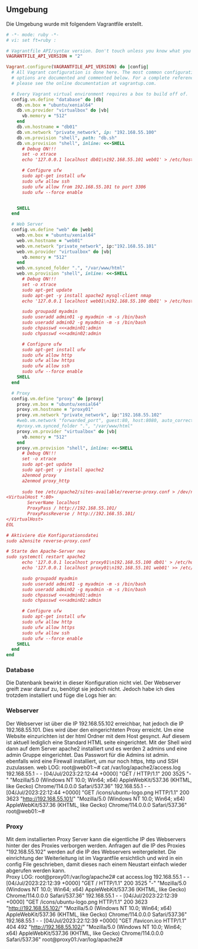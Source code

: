 ## Umgebung

Die Umgebung wurde mit folgendem Vagrantfile erstellt. 

``` ruby
# -*- mode: ruby -*-
# vi: set ft=ruby :

# Vagrantfile API/syntax version. Don't touch unless you know what you're doing!
VAGRANTFILE_API_VERSION = "2"

Vagrant.configure(VAGRANTFILE_API_VERSION) do |config|
  # All Vagrant configuration is done here. The most common configuration
  # options are documented and commented below. For a complete reference,
  # please see the online documentation at vagrantup.com.

  # Every Vagrant virtual environment requires a box to build off of.
  config.vm.define "database" do |db|
    db.vm.box = "ubuntu/xenial64"
    db.vm.provider "virtualbox" do |vb|
      vb.memory = "512"
    end
    db.vm.hostname = "db01"
    db.vm.network "private_network", ip: "192.168.55.100"
    db.vm.provision "shell", path: "db.sh"
    db.vm.provision "shell", inline: <<-SHELL
      # Debug ON!!!
      set -o xtrace
      echo '127.0.0.1 localhost db01\n192.168.55.101 web01' > /etc/hosts

      # Configure ufw
      sudo apt-get install ufw
      sudo ufw allow ssh
      sudo ufw allow from 192.168.55.101 to port 3306
      sudo ufw --force enable


    SHELL
  end

  # Web Server
  config.vm.define "web" do |web|
    web.vm.box = "ubuntu/xenial64"
    web.vm.hostname = "web01"
    web.vm.network "private_network", ip:"192.168.55.101"
    web.vm.provider "virtualbox" do |vb|
      vb.memory = "512"
    end
    web.vm.synced_folder ".", "/var/www/html"
    web.vm.provision "shell", inline: <<-SHELL
      # Debug ON!!!
      set -o xtrace
      sudo apt-get update
      sudo apt-get -y install apache2 mysql-client nmap
      echo '127.0.0.1 localhost web01\n192.168.55.100 db01' > /etc/hosts

      sudo groupadd myadmin
      sudo useradd admin01 -g myadmin -m -s /bin/bash
      sudo useradd admin02 -g myadmin -m -s /bin/bash
      sudo chpasswd <<<admin01:admin
      sudo chpasswd <<<admin02:admin

      # Configure ufw
      sudo apt-get install ufw
      sudo ufw allow http
      sudo ufw allow https
      sudo ufw allow ssh
      sudo ufw --force enable
    SHELL
  end

  # Proxy
  config.vm.define "proxy" do |proxy|
    proxy.vm.box = "ubuntu/xenial64"
    proxy.vm.hostname = "proxy01"
    proxy.vm.network "private_network", ip:"192.168.55.102"
    #web.vm.network "forwarded_port", guest:80, host:8080, auto_correct: true
    #proxy.vm.synced_folder ".", "/var/www/html"
    proxy.vm.provider "virtualbox" do |vb|
      vb.memory = "512"
    end
    proxy.vm.provision "shell", inline: <<-SHELL
      # Debug ON!!!
      set -o xtrace
      sudo apt-get update
      sudo apt-get -y install apache2
      a2enmod proxy
      a2enmod proxy_http
      
      sudo tee /etc/apache2/sites-available/reverse-proxy.conf > /dev/null <<EOL
<VirtualHost *:80>
        ServerName localhost
        ProxyPass / http://192.168.55.101/
        ProxyPassReverse / http://192.168.55.101/
</VirtualHost>
EOL

# Aktiviere die Konfigurationsdatei
sudo a2ensite reverse-proxy.conf

# Starte den Apache-Server neu
sudo systemctl restart apache2
      echo '127.0.0.1 localhost proxy01\n192.168.55.100 db01' > /etc/hosts
      echo '127.0.0.1 localhost proxy01\n192.168.55.101 web01' >> /etc/hosts

      sudo groupadd myadmin
      sudo useradd admin01 -g myadmin -m -s /bin/bash
      sudo useradd admin02 -g myadmin -m -s /bin/bash
      sudo chpasswd <<<admin01:admin
      sudo chpasswd <<<admin02:admin

      # Configure ufw
      sudo apt-get install ufw
      sudo ufw allow http
      sudo ufw allow https
      sudo ufw allow ssh
      sudo ufw --force enable
    SHELL
  end
end

```


### Database

Die Datenbank bewirkt in dieser Konfiguration nicht viel. Der Webserver greift zwar darauf zu, benötigt sie jedoch nicht. Jedoch habe ich dies trotzdem installiert und füge die Logs hier an: 

### Webserver
Der Webserver ist über die IP 192.168.55.102 erreichbar, hat jedoch die IP 192.168.55.101. Dies wird über den eingerichteten Proxy erreicht. Um eine Website einzurichten ist der html Ordner mit dem Host gesynct. Auf diesem ist aktuell lediglich eine Standard HTML seite eingerichtet. Mit der Shell wird dann auf dem Server apache2 installiert und es werden 2 admins und eine admin Gruppe eingerichtet. Das Passwort für die Admins ist admin. ebenfalls wird  eine Firewall installiert, um nur noch https, http und SSH zuzulassen.
web LOG:
root@web01:~# cat /var/log/apache2/access.log
192.168.55.1 - - [04/Jul/2023:22:12:44 +0000] "GET / HTTP/1.1" 200 3525 "-" "Mozilla/5.0 (Windows NT 10.0; Win64; x64) AppleWebKit/537.36 (KHTML, like Gecko) Chrome/114.0.0.0 Safari/537.36"
192.168.55.1 - - [04/Jul/2023:22:12:44 +0000] "GET /icons/ubuntu-logo.png HTTP/1.1" 200 3623 "http://192.168.55.101/" "Mozilla/5.0 (Windows NT 10.0; Win64; x64) AppleWebKit/537.36 (KHTML, like Gecko) Chrome/114.0.0.0 Safari/537.36"
root@web01:~#


### Proxy
Mit dem installierten Proxy Server kann die eigentliche IP des Webservers hinter der des Proxies verborgen werden. Anfragen auf die IP des Proxies "192.168.55.102" werden auf die IP des Webservers weitergeleitet. Die einrichtung der Weiterleitung ist im Vagrantfile ersichtlich und wird in ein config File geschrieben, damit dieses nach einem Neustart einfach wieder abgerufen werden kann.  
Proxy LOG:
root@proxy01:/var/log/apache2# cat access.log
192.168.55.1 - - [04/Jul/2023:22:12:39 +0000] "GET / HTTP/1.1" 200 3525 "-" "Mozilla/5.0 (Windows NT 10.0; Win64; x64) AppleWebKit/537.36 (KHTML, like Gecko) Chrome/114.0.0.0 Safari/537.36"
192.168.55.1 - - [04/Jul/2023:22:12:39 +0000] "GET /icons/ubuntu-logo.png HTTP/1.1" 200 3623 "http://192.168.55.102/" "Mozilla/5.0 (Windows NT 10.0; Win64; x64) AppleWebKit/537.36 (KHTML, like Gecko) Chrome/114.0.0.0 Safari/537.36"
192.168.55.1 - - [04/Jul/2023:22:12:39 +0000] "GET /favicon.ico HTTP/1.1" 404 492 "http://192.168.55.102/" "Mozilla/5.0 (Windows NT 10.0; Win64; x64) AppleWebKit/537.36 (KHTML, like Gecko) Chrome/114.0.0.0 Safari/537.36"
root@proxy01:/var/log/apache2#
